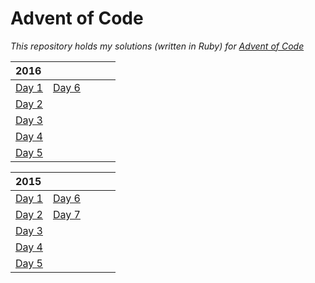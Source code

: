 # Advent of Code
_This repository holds my solutions (written in Ruby) for [Advent of Code](http://adventofcode.com)_

| 2016 | | | | |
| :--- | :--- | :--- | :--- | :--- |
| [Day 1](2016/day1) | [Day 6](2016/day6) | | | |
| [Day 2](2016/day2) | | | | |
| [Day 3](2016/day3) | | | | |
| [Day 4](2016/day4) | | | | |
| [Day 5](2016/day5) | | | | |

| 2015 | | | | |
| :--- | :--- | :--- | :--- | :--- |
| [Day 1](2015/day1) | [Day 6](2015/day6) | | | |
| [Day 2](2015/day2) | [Day 7](2015/day7) | | | |
| [Day 3](2015/day3) | | | | |
| [Day 4](2015/day4) | | | | |
| [Day 5](2015/day5) | | | | |